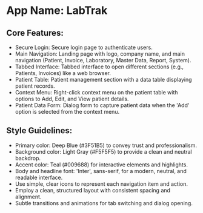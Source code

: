 # **App Name**: LabTrak

## Core Features:

- Secure Login: Secure login page to authenticate users.
- Main Navigation: Landing page with logo, company name, and main navigation (Patient, Invoice, Laboratory, Master Data, Report, System).
- Tabbed Interface: Tabbed interface to open different sections (e.g., Patients, Invoices) like a web browser.
- Patient Table: Patient management section with a data table displaying patient records.
- Context Menu: Right-click context menu on the patient table with options to Add, Edit, and View patient details.
- Patient Data Form: Dialog form to capture patient data when the 'Add' option is selected from the context menu.

## Style Guidelines:

- Primary color: Deep Blue (#3F51B5) to convey trust and professionalism.
- Background color: Light Gray (#F5F5F5) to provide a clean and neutral backdrop.
- Accent color: Teal (#009688) for interactive elements and highlights.
- Body and headline font: 'Inter', sans-serif, for a modern, neutral, and readable interface.
- Use simple, clear icons to represent each navigation item and action.
- Employ a clean, structured layout with consistent spacing and alignment.
- Subtle transitions and animations for tab switching and dialog opening.